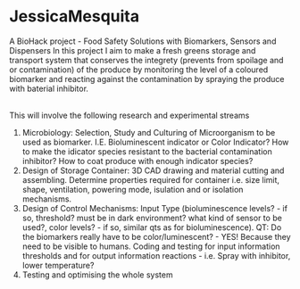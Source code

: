 # JessicaMesquita
A BioHack project - Food Safety Solutions with Biomarkers, Sensors and Dispensers
In this project I aim to make a fresh greens storage and transport system that conserves the integrety (prevents from spoilage and or contamination) of the produce by monitoring the level of a coloured biomarker and reacting against the contamination by spraying the produce with baterial inhibitor.

<br> This will involve the following research and experimental streams <br>
1. Microbiology: Selection, Study and Culturing of Microorganism to be used as biomarker. I.E. Bioluminescent indicator or Color Indicator? How to make the idicator species resistant to the bacterial contamination inhibitor? How to coat produce with enough indicator species?
2. Design of Storage Container: 3D CAD drawing and material cutting and assembling. Determine properties required for container i.e. size limit, shape, ventilation, powering mode, isulation and or isolation mechanisms.
3. Design of Control Mechanisms: Input Type (bioluminescence levels? - if so, threshold? must be in dark environment? what kind of sensor to be used?, color levels? - if so, similar qts as for bioluminescence). QT: Do the biomarkers really have to be color/luminescent? - YES! Because they need to be visible to humans. Coding and testing for input information thresholds and for output information reactions - i.e. Spray with inhibitor, lower temperature?
4. Testing and optimising the whole system



